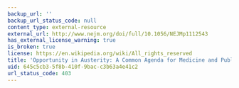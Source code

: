 ```yaml
---
backup_url: ''
backup_url_status_code: null
content_type: external-resource
external_url: http://www.nejm.org/doi/full/10.1056/NEJMp1112543
has_external_license_warning: true
is_broken: true
license: https://en.wikipedia.org/wiki/All_rights_reserved
title: 'Opportunity in Austerity: A Common Agenda for Medicine and Public Health'
uid: 645c5cb3-5f8b-410f-9bac-c3b63a4e41c2
url_status_code: 403
---
```


